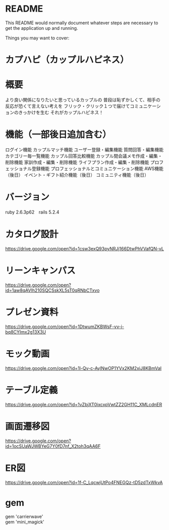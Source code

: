 # README

This README would normally document whatever steps are necessary to get the
application up and running.

Things you may want to cover:

# カプハピ（カップルハピネス）

# 概要
より良い関係になりたいと思っているカップルの
普段は恥ずかしくて、相手の反応が恐くて言えない考えを
フリック・クリック１つで届けてコミュニケーションのきっかけを生む
それがカップルハピネス！

# 機能（一部後日追加含む）
ログイン機能
カップルマッチ機能
ユーザー登録・編集機能
質問回答・編集機能
カテゴリー毎一覧機能
カップル回答比較機能
カップル間会議メモ作成・編集・削除機能
家訓作成・編集・削除機能
ライフプラン作成・編集・削除機能
プロフェッショナル登録機能
プロフェッショナルとコミュニケーション機能
AWS機能（後日）
イベント・ギフト紹介機能（後日）
コミュニティ機能（後日）

# バージョン
ruby 2.6.3p62　rails 5.2.4　

# カタログ設計
https://drive.google.com/open?id=1csw3exQ93pyNRJj166DtwPhVVafQN-vL

# リーンキャンパス
https://drive.google.com/open?id=1aw8qAVlh210SQCSskXL5sT0qRNbCTxvo

# プレゼン資料
https://drive.google.com/open?id=1DtwumZKBWsF-vv-i-bq8CYImx2g13X3U

# モック動画
https://drive.google.com/open?id=1l-Qv-c-AylNwOP1YVx2KM2xiJ8KBmVaI

# テーブル定義
https://drive.google.com/open?id=1vZbjXT0ixcxpVwtZZ2GH11C_XMLcdnER

# 画面遷移図
https://drive.google.com/open?id=1ocSUaWJWBYeG7Y0fD7nf_X2toh3qAA6F

# ER図
https://drive.google.com/open?id=1f-C_LqcwjUtPo4FNEGQz-tD5zdTxWkvA

# gem
gem 'carrierwave'<br>
gem 'mini_magick'
